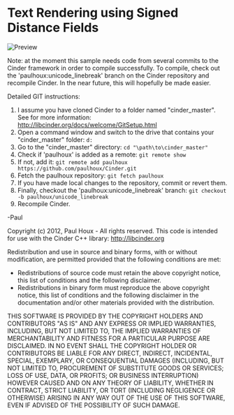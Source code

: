 Text Rendering using Signed Distance Fields
===========================================

![Preview](https://raw.github.com/paulhoux/Cinder-Samples/master/TextRendering/PREVIEW.png)

Note: at the moment this sample needs code from several commits to the Cinder framework in order to compile successfully. To compile, check out the 'paulhoux:unicode_linebreak' branch on the Cinder repository and recompile Cinder. In the near future, this will hopefully be made easier.


Detailed GIT instructions:

1. I assume you have cloned Cinder to a folder named "cinder_master". See for more information: http://libcinder.org/docs/welcome/GitSetup.html
2. Open a command window and switch to the drive that contains your "cinder_master" folder: ```d:```
3. Go to the "cinder_master" directory: ```cd "\path\to\cinder_master"```
4. Check if 'paulhoux' is added as a remote: ```git remote show```
5. If not, add it: ```git remote add paulhoux https://github.com/paulhoux/Cinder.git```
6. Fetch the paulhoux repository: ```git fetch paulhoux```
7. If you have made local changes to the repository, commit or revert them.
8. Finally, checkout the 'paulhoux:unicode_linebreak' branch: ```git checkout -b paulhoux/unicode_linebreak```
9. Recompile Cinder.

-Paul


Copyright (c) 2012, Paul Houx - All rights reserved. This code is intended for use with the Cinder C++ library: http://libcinder.org

Redistribution and use in source and binary forms, with or without modification, are permitted provided that the following conditions are met:

* Redistributions of source code must retain the above copyright notice, this list of conditions and the following disclaimer.
* Redistributions in binary form must reproduce the above copyright notice, this list of conditions and the following disclaimer in the documentation and/or other materials provided with the distribution.

THIS SOFTWARE IS PROVIDED BY THE COPYRIGHT HOLDERS AND CONTRIBUTORS "AS IS" AND ANY EXPRESS OR IMPLIED WARRANTIES, INCLUDING, BUT NOT LIMITED TO, THE IMPLIED WARRANTIES OF MERCHANTABILITY AND FITNESS FOR A PARTICULAR PURPOSE ARE DISCLAIMED. IN NO EVENT SHALL THE COPYRIGHT HOLDER OR CONTRIBUTORS BE LIABLE FOR ANY DIRECT, INDIRECT, INCIDENTAL, SPECIAL, EXEMPLARY, OR CONSEQUENTIAL DAMAGES (INCLUDING, BUT NOT LIMITED TO, PROCUREMENT OF SUBSTITUTE GOODS OR SERVICES; LOSS OF USE, DATA, OR PROFITS; OR BUSINESS INTERRUPTION) HOWEVER CAUSED AND ON ANY THEORY OF LIABILITY, WHETHER IN CONTRACT, STRICT LIABILITY, OR TORT (INCLUDING NEGLIGENCE OR OTHERWISE) ARISING IN ANY WAY OUT OF THE USE OF THIS SOFTWARE, EVEN IF ADVISED OF THE POSSIBILITY OF SUCH DAMAGE.


